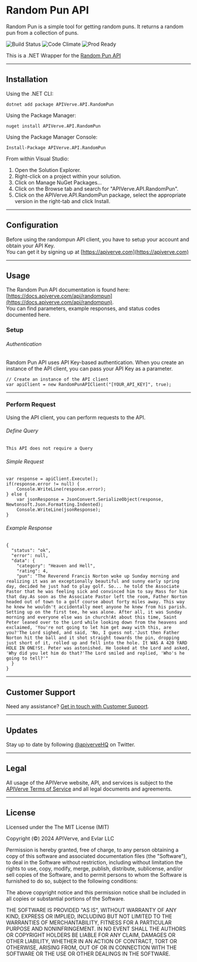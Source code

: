 Random Pun API
============

Random Pun is a simple tool for getting random puns. It returns a random pun from a collection of puns.

![Build Status](https://img.shields.io/badge/build-passing-green)
![Code Climate](https://img.shields.io/badge/maintainability-B-purple)
![Prod Ready](https://img.shields.io/badge/production-ready-blue)

This is a .NET Wrapper for the [Random Pun API](https://apiverve.com/marketplace/api/randompun)

---

## Installation

Using the .NET CLI:
```
dotnet add package APIVerve.API.RandomPun
```

Using the Package Manager:
```
nuget install APIVerve.API.RandomPun
```

Using the Package Manager Console:
```
Install-Package APIVerve.API.RandomPun
```

From within Visual Studio:

1. Open the Solution Explorer.
2. Right-click on a project within your solution.
3. Click on Manage NuGet Packages...
4. Click on the Browse tab and search for "APIVerve.API.RandomPun".
5. Click on the APIVerve.API.RandomPun package, select the appropriate version in the right-tab and click Install.


---

## Configuration

Before using the randompun API client, you have to setup your account and obtain your API Key.  
You can get it by signing up at [https://apiverve.com](https://apiverve.com)

---

## Usage

The Random Pun API documentation is found here: [https://docs.apiverve.com/api/randompun](https://docs.apiverve.com/api/randompun).  
You can find parameters, example responses, and status codes documented here.

### Setup

###### Authentication
Random Pun API uses API Key-based authentication. When you create an instance of the API client, you can pass your API Key as a parameter.

```
// Create an instance of the API client
var apiClient = new RandomPunAPIClient("[YOUR_API_KEY]", true);
```

---


### Perform Request
Using the API client, you can perform requests to the API.

###### Define Query

```
This API does not require a Query
```

###### Simple Request

```
var response = apiClient.Execute();
if(response.error != null) {
	Console.WriteLine(response.error);
} else {
    var jsonResponse = JsonConvert.SerializeObject(response, Newtonsoft.Json.Formatting.Indented);
    Console.WriteLine(jsonResponse);
}
```

###### Example Response

```
{
  "status": "ok",
  "error": null,
  "data": {
    "category": "Heaven and Hell",
    "rating": 4,
    "pun": "The Reverend Francis Norton woke up Sunday morning and realizing it was an exceptionally beautiful and sunny early spring day, decided he just had to play golf. So... he told the Associate Pastor that he was feeling sick and convinced him to say Mass for him that day.As soon as the Associate Pastor left the room, Father Norton headed out of town to a golf course about forty miles away. This way he knew he wouldn't accidentally meet anyone he knew from his parish. Setting up on the first tee, he was alone. After all, it was Sunday morning and everyone else was in church!At about this time, Saint Peter leaned over to the Lord while looking down from the heavens and exclaimed, 'You're not going to let him get away with this, are you?'The Lord sighed, and said, 'No, I guess not.'Just then Father Norton hit the ball and it shot straight towards the pin, dropping just short of it, rolled up and fell into the hole. It WAS A 420 YARD HOLE IN ONE!St. Peter was astonished. He looked at the Lord and asked, 'Why did you let him do that?'The Lord smiled and replied, 'Who's he going to tell?'"
  }
}
```

---

## Customer Support

Need any assistance? [Get in touch with Customer Support](https://apiverve.com/contact).

---

## Updates
Stay up to date by following [@apiverveHQ](https://twitter.com/apiverveHQ) on Twitter.

---

## Legal

All usage of the APIVerve website, API, and services is subject to the [APIVerve Terms of Service](https://apiverve.com/terms) and all legal documents and agreements.

---

## License
Licensed under the The MIT License (MIT)

Copyright (&copy;) 2024 APIVerve, and Evlar LLC

Permission is hereby granted, free of charge, to any person obtaining a copy of this software and associated documentation files (the "Software"), to deal in the Software without restriction, including without limitation the rights to use, copy, modify, merge, publish, distribute, sublicense, and/or sell copies of the Software, and to permit persons to whom the Software is furnished to do so, subject to the following conditions:

The above copyright notice and this permission notice shall be included in all copies or substantial portions of the Software.

THE SOFTWARE IS PROVIDED "AS IS", WITHOUT WARRANTY OF ANY KIND, EXPRESS OR IMPLIED, INCLUDING BUT NOT LIMITED TO THE WARRANTIES OF MERCHANTABILITY, FITNESS FOR A PARTICULAR PURPOSE AND NONINFRINGEMENT. IN NO EVENT SHALL THE AUTHORS OR COPYRIGHT HOLDERS BE LIABLE FOR ANY CLAIM, DAMAGES OR OTHER LIABILITY, WHETHER IN AN ACTION OF CONTRACT, TORT OR OTHERWISE, ARISING FROM, OUT OF OR IN CONNECTION WITH THE SOFTWARE OR THE USE OR OTHER DEALINGS IN THE SOFTWARE.